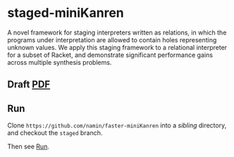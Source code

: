 # staged-miniKanren

A novel framework for staging interpreters written as relations, in which the programs under interpretation are allowed to contain holes representing unknown values. We apply this staging framework to a relational interpreter for a subset of Racket, and demonstrate significant performance gains across multiple synthesis problems.

## Draft [PDF](https://namin.seas.harvard.edu/files/namin/files/staged-mk.pdf)

## Run

Clone `https://github.com/namin/faster-miniKanren` into a _sibling_ directory, and checkout the `staged` branch.

Then see [Run](RUN.md).






